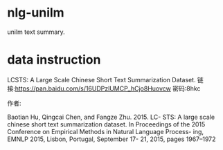 # nlg-unilm
unilm text summary.
# data instruction
LCSTS: A Large Scale Chinese Short Text Summarization Dataset.
链接:https://pan.baidu.com/s/16UDPzlUMCP_hCjo8Huovcw 密码:8hkc

作者:

Baotian Hu, Qingcai Chen, and Fangze Zhu. 2015. LC- STS: A large scale chinese short text summarization dataset. In Proceedings of the 2015 Conference on Empirical Methods in Natural Language Process- ing, EMNLP 2015, Lisbon, Portugal, September 17- 21, 2015, pages 1967–1972
